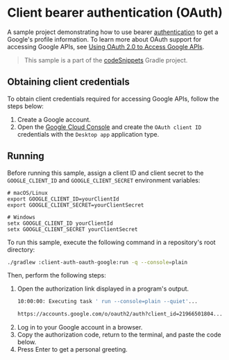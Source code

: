 # Client bearer authentication (OAuth)

A sample project demonstrating how to use bearer [authentication](https://ktor.io/docs/auth.html) to get a Google's profile information. To learn more about OAuth support for accessing Google APIs, see [Using OAuth 2.0 to Access Google APIs](https://developers.google.com/identity/protocols/oauth2).
> This sample is a part of the [codeSnippets](../../README.md) Gradle project.
 
## Obtaining client credentials
To obtain client credentials required for accessing Google APIs, follow the steps below:
1. Create a Google account.
2. Open the [Google Cloud Console](https://console.cloud.google.com/apis/credentials) and create the `OAuth client ID` credentials with the `Desktop app` application type.

## Running
Before running this sample, assign a client ID and client secret to the `GOOGLE_CLIENT_ID` and `GOOGLE_CLIENT_SECRET` environment variables:
```shell
# macOS/Linux
export GOOGLE_CLIENT_ID=yourClientId
export GOOGLE_CLIENT_SECRET=yourClientSecret

# Windows
setx GOOGLE_CLIENT_ID yourClientId
setx GOOGLE_CLIENT_SECRET yourClientSecret
```

To run this sample, execute the following command in a repository's root directory:

```bash
./gradlew :client-auth-oauth-google:run -q --console=plain
```

Then, perform the following steps:
1. Open the authorization link displayed in a program's output.
   ```Bash
   10:00:00: Executing task ' run --console=plain --quiet'...

   https://accounts.google.com/o/oauth2/auth?client_id=21966501804...
   ```
2. Log in to your Google account in a browser.
3. Copy the authorization code, return to the terminal, and paste the code below.
4. Press Enter to get a personal greeting.
